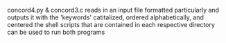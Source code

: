 concord4.py & concord3.c reads in an input file formatted particularly and outputs it with the 'keywords' catitalized, ordered alphabetically, and centered
the shell scripts that are contained in each respective directory can be used to run both programs
